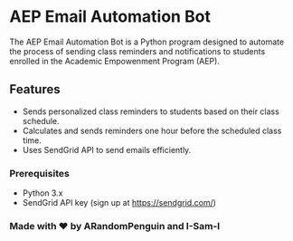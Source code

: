 # AEP Email Automation Bot

The AEP Email Automation Bot is a Python program designed to automate the process of sending class reminders and notifications to students enrolled in the Academic Empowenment Program (AEP).

## Features

- Sends personalized class reminders to students based on their class schedule.
- Calculates and sends reminders one hour before the scheduled class time.
- Uses SendGrid API to send emails efficiently.


### Prerequisites

- Python 3.x
- SendGrid API key (sign up at https://sendgrid.com/)

### Made with :heart: by ARandomPenguin and I-Sam-I 
